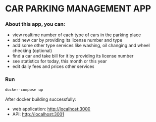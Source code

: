 # CAR PARKING MANAGEMENT APP

### About this app, you can:

- view realtime number of each type of cars in the parking place
- add new car by providing its license number and type
- add some other type services like washing, oil changing and wheel checking (optional)
- find a car and take bill for it by providing its license number
- see statistics for today, this month or this year
- edit daily fees and prices other services

### Run

```bash
docker-compose up
```

After docker building successfully:
- web application: <http://localhost:3000>
- API: <http://localhost:3001>
